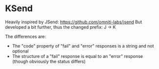 # KSend

Heavily inspired by JSend: https://github.com/omniti-labs/jsend
But developed a bit further, thus the changed prefix: J -> K

The differences are:

- The "code" property of "fail" and "error" responses is a string and not optional
- The structure of a "fail" response is equal to an "error" response (though obviously the status differs)
